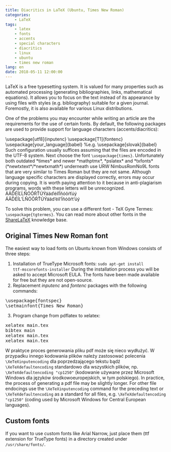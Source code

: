```yaml
---
title: Diacritics in LaTeX (Ubuntu, Times New Roman)
categories:
    - LaTeX
tags:
    - latex
    - fonts
    - accents
    - special characters
    - diacritics
    - linux
    - ubuntu
    - times new roman
lang: en
date: 2018-05-11 12:00:00
---
```

LaTeX is a free typesetting system. It is valued for many properties such as automated processing (generating bibliographies, links, mathematical equations). It allows you to focus on the text instead of its appearance by using files with styles (e.g. bibliography) suitable for a given journal. Foremostly, it is also available for various Linux distributions.
<!-- more -->

One of the problems you may encounter while writing an article are the requirements for the use of certain fonts. By default, the following packages are used to provide support for language characters (accents/diacritics):
<div class="pre tip">\usepackage[utf8]{inputenc}
\usepackage[T1]{fontenc}
\usepackage[your_language]{babel} %e.g. \usepackage[slovak]{babel}
</div>
Such configuration usually suffices assuming that the files are encoded in the UTF-8 system. Next choose the font <code>\usepackage{times}</code>. Unfortunately both outdated *times* and newer *mathptmx*, *pslatex* and *txfonts* (*newtxtext*/*newtxmath*) underneath use URW NimbusRomNo9L fonts that are very similar to Times Roman but they are not same. Although language specific characters are displayed correctly, errors may occur during copying. It is worth paying attention to it because in anti-plagiarism programs, words with these letters will be unrecognized.
<div class="tip warn">
<div>
ÁÄĎÉÍĽĹŇÓÔŔŤÚÝáäďéíľĺňóôŕťúý
</div>
<div>
ÁÄĎÉÍL’ĹŇÓÔŔŤÚÝáäd’éíl’ĺňóôŕt’úý
</div>
</div>

To solve this problem, you can use a different font - TeX Gyre Termes: <code>\usepackage{tgtermes}</code>. You can read more about other fonts in the [ShareLaTeX](https://www.sharelatex.com/learn/Font_typefaces) knowledge base.
## Original Times New Roman font
The easiest way to load fonts on Ubuntu known from Windows consists of three steps:
1. Installation of TrueType Microsoft fonts:
<code>sudo apt-get install ttf-mscorefonts-installer</code>
During the installation process you will be asked to accept Microsoft EULA. The fonts have been made available for free but they are not open-source.
2. Replacement *inputenc* and *fontenc* packages with the following commands:
<pre class="tip">
\usepackage{fontspec}
\setmainfont{Times New Roman}
</pre>
3. Program change from pdflatex to xelatex:
<pre class="tip">
xelatex main.tex
bibtex main
xelatex main.tex
xelatex main.tex
</pre>

W praktyce proces generowania pliku pdf może się nieco wydłużyć. W przypadku innego kodowania plików należy zastosować polecenia <code>\XeTeXinputencoding</code> dla poprzedzającego tekstu bądź <code>\XeTeXdefaultencoding</code> standardowo dla wszystkich plików,
np. <code>\XeTeXdefaultencoding "cp1250"</code> (kodowanie używane przez Microsoft Windows dla języków środkowoeuropejskich, w tym polskiego).
In practice, the process of generating a pdf file may be slightly longer. For other file endocings use the <code>\XeTeXinputencoding</code> command for the preceding text or <code>\XeTeXdefaultencoding</code> as a standard for all files, e.g. <code>\XeTeXdefaultencoding "cp1250"</code> (coding used by Microsoft Windows for Central European languages).

## Custom fonts

If you want to use custom fonts like Arial Narrow, just place them (ttf extension for TrueType fonts) in a directory created under <code>/usr/share/fonts/</code>.



